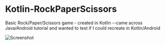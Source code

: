 # Kotlin-RockPaperScissors

Basic Rock/Paper/Scissors game - created in Kotlin
--came across Java/Android tutorial and wanted to test if I could recreate in Kotlin/Android

![Screenshot](https://github.com/Marqueb82/Kotlin_RockPaperScissors/blob/master/app/src/main/res/drawable/kotlin_rps.png)
